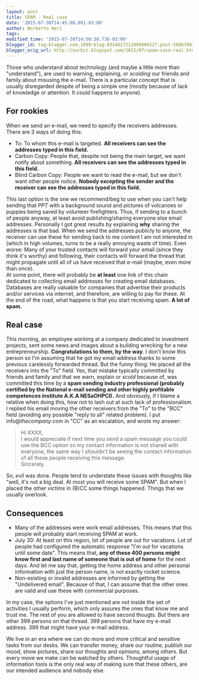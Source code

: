 ```yaml
---
layout: post
title: SPAM - Real case
date: '2015-07-30T14:45:00.001-03:00'
author: Norberto Herz
tags:
modified_time: '2015-07-30T14:50:38.736-03:00'
blogger_id: tag:blogger.com,1999:blog-8314627212095006227.post-5686390158582115512
blogger_orig_url: http://ourbit.blogspot.com/2015/07/spam-caso-real.html
---
```

Those who understand about technology (and maybe a little more than "understand"), are used to warning, explaining, or *scolding* our friends and family about misusing the e-mail. There is a particular concept that is usually disregarded despite of being a simple one (mostly because of lack of knowledge or attention. It could happens to anyone).
<!--MORE-->

## For rookies

When we send an e-mail, we need to specify the receivers addresses. There are 3 ways of doing this:

- To: To whom this e-mail is targeted. **All receivers can see the addresses typed in this field.**
- Carbon Copy: People that, despite not being the main target, we want notify about something.  **All receivers can see the addresses typed in this field.**
- Blind Carbon Copy: People we want to read the e-mail, but we don't want other people notice. **Nobody excepting the sender and the receiver can see the addresses typed in this field.**

This last option is the one we recommend/beg to use when you can't help sending that *PPT* with a background sound and pictures of volcanoes or puppies being saved by volunteer firefighters. Thus, if sending to a bunch of people anyway, at least avoid publishing/sharing everyone else email addresses.
Personally I got great results by explaining **why** sharing the addresses is that bad. When we send the addresses publicly to anyone, the receiver can use these for sending back to me content I am not interested in (which in high volumes, turns to be a really annoying waste of time). Even worse: Many of your trusted contacts will forward your email (since they think it's worthy) and following, their contacts will forward the thread that might propagate until all of us have received that e-mail (maybe, even more than once).  
At some point, there will probably be **at least** one link of this chain dedicated to collecting email addresses for creating email databases. Databases are really valuable for companies that advertise their products and/or services via internet, and therefore, are willing to pay for these. At the end of the road, what happens is that you start receiving spam. **A lot of spam.**

## Real case

This morning, an employee working at a company dedicated to investment projects, sent some news and images about a building wrecking for a new entrepreneurship. **Congratulations to them, by the way**. I don't know this person so I'm assuming that he got my email address thanks to some previous carelessly forwarded thread. But the funny thing: He placed all the receivers into the "To" field. Yes, that mistake typically committed by friends and family and that we warn, explain or *scold* because of, was committed this time by a **spam sending industry professional (probably certified by the National e-mail sending and other highly profitable competences institute A.K.A NESaOHPCI).** And obviously, if I blame a relative when doing this, how not to lash out at such lack of professionalism. I replied his email moving the other receivers from the "To" to the "BCC" field (avoiding any possible "reply to all" related problem). I put info@*thecompany*.com in "CC" as an escalation, and wrote my answer:

>Hi XXXX,  
I would appreciate if next time you send a spam message you could use the BCC option so my contact information is not shared with everyone, the same way I shouldn't be seeing the contact information of all these people receiving this message.  
Sincerely.

So, *evil* was done. People tend to understate these issues with thoughts like "well, it's not a big deal. At most you will receive some SPAM". But when I placed the other *victims* in (B)CC some things happened. Things that we usually overlook.

## Consequences

- Many of the addresses were work email addresses. This means that this people will probably start receiving SPAM at work.
- July 30: At least on this region, lot of people are out for vacations. Lot of people had configured the automatic response "I'm out for vacations until some date". This means that, **any of these 400 persons might know first and last name of someone that is out of home** for the next days. And let me say that, getting the home address and other personal information with just the person name, is not exactly rocket science.
- Non-existing or invalid addresses are informed by getting the "Undelivered email". Because of that, I can assume that the other ones are valid and use these with commercial purposes.

In my case, the options I've just mentioned are not inside the set of activities I usually perform, which only assures the ones that know me and trust me. The rest of you are allowed to have second thougts. But there are other 399 persons on that thread. 399 persons that have my e-mail address. 399 that might have your e-mail address.

We live in an era where we can do more and more critical and sensitive tasks from our desks. We can transfer money, share our routine, publish our mood, show pictures, share our thoughts and opinions, among others. But every move we make can be watched by others. Thoughtful usage of information tools is the only real way of making sure that these others, are our intended audience and nobody else.

